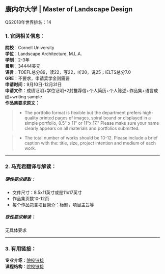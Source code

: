 ## 康内尔大学 | Master of Landscape Design

QS2018年世界排名：14  

### 1. 官网相关信息：

**院校**：Cornell University    
**学位**：Landscape Architecture, M.L.A.   
**学制**：2-3年  
**费用**：34444美元   
**语言**：TOEFL总分89，读22，写22，听20，说25；IELTS总分7.0  
**GRE**：不要求，申请奖学金则需要  
**申请时间**：9月10日-12月31日   
**申请文件**：成绩证明+学位证明+2封推荐信+个人简历+个人陈述+作品集+语言成绩+writing sample  
**作品集要求原文：**   


> -	The portfolio format is flexible but the department prefers high-quality printed pages of images, spiral bound or displayed in a simple portfolio, 8.5" x 11" or 11"x 17." Please make sure your name clearly appears on all materials and portfolios submitted.

> -	The total number of works should be 10-12.  Please include a brief caption with the: title, size, project intention and medium of each work.







---


### 2. 马克君翻译与解读：

##### 硬性要求提取：
- 文件尺寸：8.5x11英寸或是11x17英寸
- 作品集页数10-12页
- 每个作品包含项目简介：标题，项目主旨等


##### 软性要求解读：
无具体要求


---


### 3. 有用链接：

**专业介绍**：[院校链接](https://gradschool.cornell.edu/academics/fields-of-study/subject/landscape-architecture/landscape-architecture-mla-ithaca/)  
**课程结构**：[院校链接](https://gradschool.cornell.edu/academics/fields-of-study/field/landscape-architecture/)